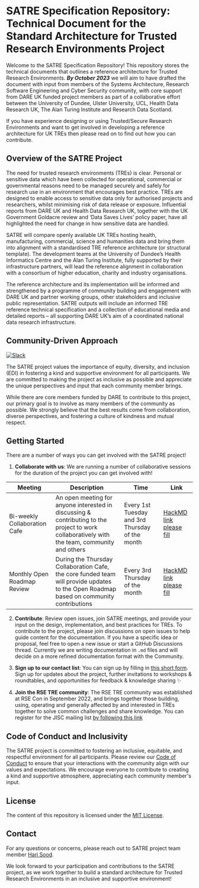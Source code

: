 # SATRE Specification Repository: Technical Document for the Standard Architecture for Trusted Research Environments Project
Welcome to the SATRE Specification Repository! 
This repository stores the technical documents that outlines a reference architecture for Trusted Research Environments.
***By October 2023*** we will aim to have drafted the document with input from members of the Systems Architecture, Research Software Engineering and Cyber Security community, with core support from DARE UK funded project members as part of a collaborative effort between the University of Dundee, Ulster University, UCL, Health Data Research UK, The Alan Turing Institute and Research Data Scotland.

If you have experience designing or using Trusted/Secure Research Environments and want to get involved in developing a reference architecture for UK TREs then please read on to find out how you can contribute.

## Overview of the SATRE Project
The need for trusted research environments (TREs) is clear. 
Personal or sensitive data which have been collected for operational, commercial or governmental reasons need to be managed securely and safely for research use in an environment that encourages best practice.
TREs are designed to enable access to sensitive data only for authorised projects and researchers, whilst minimising risk of data release or exposure. 
Influential reports from DARE UK and Health Data Research UK, together with the UK Government Goldacre review and ‘Data Saves Lives’ policy paper, have all highlighted the need for change in how sensitive data are handled.

SATRE will compare openly available UK TREs hosting health, manufacturing, commercial, science and humanities data and bring them into alignment with a standardised TRE reference architecture (or structural template). 
The development teams at the University of Dundee’s Health Informatics Centre and the Alan Turing Institute, fully supported by their infrastructure partners, will lead the reference alignment in collaboration with a consortium of higher education, charity and industry organisations.

The reference architecture and its implementation will be informed and strengthened by a programme of community building and engagement with DARE UK and partner working groups, other stakeholders and inclusive public representation.
SATRE outputs will include an informed TRE reference technical specification and a collection of educational media and detailed reports – all supporting DARE UK’s aim of a coordinated national data research infrastructure.

## Community-Driven Approach

[![Slack](https://img.shields.io/badge/Slack-Join%20Our%20Channel-blue?logo=slack)](https://satreproject.slack.com)

The SATRE project values the importance of equity, diversity, and inclusion (EDI) in fostering a kind and supportive environment for all participants.
We are committed to making the project as inclusive as possible and appreciate the unique perspectives and input that each community member brings.

While there are core members funded by DARE to contribute to this project, our primary goal is to involve as many members of the community as possible.
We strongly believe that the best results come from collaboration, diverse perspectives, and fostering a culture of kindness and mutual respect.

## Getting Started
There are a number of ways you can get involved with the SATRE project!

1. **Collaborate with us**: We are running a number of collaborative sessions for the duration of the project you can get involved with!

| Meeting | Description | Time | Link
|----------|----------|----------|----------|
| Bi-weekly Collaboration Cafe  | An open meeting for anyone interested in discussing & contributing to the project to work collaboratively with the team, community and others  | Every 1st Tuesday and 3rd Thursday of the month |[HackMD link please fill]()|
| Monthly Open Roadmap Review  | During the Thursday Collaboration Cafe, the core funded team will provide updates to the Open Roadmap based on community contributions  | Every 3rd Thursday of the month  |[HackMD link please fill]()|


2. **Contribute**: Review open issues, join SATRE meetings, and provide your input on the design, implementation, and best practices for TREs. To contribute to the project, please join discussions on open issues to help guide content for the documentation. 
If you have a specific idea or proposal, feel free to open a new issue or start a GitHub Discussions thread.
Currently we are writing documentation in `.md` files and will decide on a more refined documentation format with the Community.
3. **Sign up to our contact list**: You can sign up by filling in [this short form](https://forms.office.com/e/FuFyNGx3hw). 
Sign up for updates about the project, further invitations to workshops & roundtables, and opportunities for feedback & knowledge sharing :sparkles:

4. **Join the RSE TRE community**: The RSE TRE community was established at RSE Con in September 2022, and brings together those building, using, operating and generally affected by and interested in TREs together to solve common challenges and share knowledge. You can register for the JISC mailing list [by following this link](https://www.jiscmail.ac.uk/cgi-bin/wa-jisc.exe?SUBED1=RSE-TRE-COMM&A=1)
## Code of Conduct and Inclusivity
The SATRE project is committed to fostering an inclusive, equitable, and respectful environment for all participants. 
Please review our [Code of Conduct](CODE_OF_CONDUCT.md) to ensure that your interactions with the community align with our values and expectations.
We encourage everyone to contribute to creating a kind and supportive atmosphere, appreciating each community member's input.

## License
The content of this repository is licensed under the [MIT License](LICENSE.md).

## Contact
For any questions or concerns, please reach out to SATRE project team member [Hari Sood](mailto:hsood@turing.ac.uk).

We look forward to your participation and contributions to the SATRE project, as we work together to build a standard architecture for Trusted Research Environments in an inclusive and supportive environment!